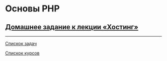# Основы PHP

## [Домашнее задание к лекции «Хостинг»](https://github.com/TomSG03/bphp-2-homeworks/tree/master/008-heroku)


---
[Спискок задач](https://github.com/TomSG03/php-homeworks/tree/main)

[Спискок курсов](https://github.com/TomSG03/Training-in-Netology)
